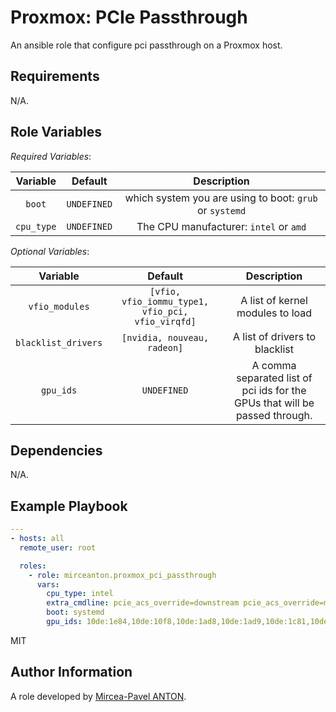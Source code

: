 Proxmox: PCIe Passthrough
=========================

An ansible role that configure pci passthrough on a Proxmox host.

Requirements
------------

N/A.

Role Variables
--------------

*Required Variables*:

|  Variable  |   Default   |                       Description                       |
| :--------: | :---------: | :-----------------------------------------------------: |
|   `boot`   | `UNDEFINED` | which system you are using to boot: `grub` or `systemd` |
| `cpu_type` | `UNDEFINED` |         The CPU manufacturer: `intel` or `amd`          |

*Optional Variables*:

|      Variable       |                      Default                      |                                 Description                                 |
| :-----------------: | :-----------------------------------------------: | :-------------------------------------------------------------------------: |
|   `vfio_modules`    | `[vfio, vfio_iommu_type1, vfio_pci, vfio_virqfd]` |                      A list of kernel modules to load                       |
| `blacklist_drivers` |            `[nvidia, nouveau, radeon]`            |                       A list of drivers to blacklist                        |
|      `gpu_ids`      |                    `UNDEFINED`                    | A comma separated list of pci ids for the GPUs that will be passed through. |

Dependencies
------------

N/A.

Example Playbook
----------------

``` yml
---
- hosts: all
  remote_user: root

  roles:
    - role: mirceanton.proxmox_pci_passthrough
      vars:
        cpu_type: intel
        extra_cmdline: pcie_acs_override=downstream pcie_acs_override=multifunction nofb nomodeset video=vesafb:off video=efifb:off
        boot: systemd
        gpu_ids: 10de:1e84,10de:10f8,10de:1ad8,10de:1ad9,10de:1c81,10de:0fb9
```

MIT

Author Information
------------------

A role developed by [Mircea-Pavel ANTON](https://www.mirceanton.com).

